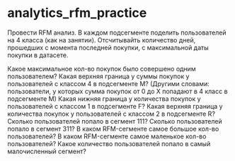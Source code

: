 # analytics_rfm_practice
Провести RFM анализ. В каждом подсегменте поделить пользователей на 4 класса (как на занятии). Отсчитывайть количество дней, прошедших с момента последней покупки, с максимальной даты покупки в датасете.

Какое максимальное кол-во покупок было совершено одним пользователем?
Какая верхняя граница у суммы покупок у пользователей с классом 4 в подсегменте М? (Другими словами: пользователи, у которых сумма покупок от 0 до Х попадают в 4 класс в подсегменте М)
Какая нижняя граница у количества покупок у пользователей с классом 1 в подсегменте F?
Какая верхняя граница у количества покупок у пользователей с классом 2 в подсегменте R?
Сколько пользователей попало в сегмент 111?
Сколько пользователей попало в сегмент 311?
В каком RFM-сегменте самое большое кол-во пользователей?
В каком RFM-сегменте самое маленькое кол-во пользователей?
Какое количество пользователей попало в самый малочисленный сегмент?
